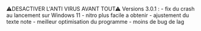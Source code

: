 ⚠DESACTIVER L'ANTI VIRUS AVANT TOUT⚠
         Versions 3.0.1 :
    - fix du crash au lancement sur Windows 11
    - nitro plus facile a obtenir
    - ajustement du texte note 
    - meilleur optimisation du programme
    - moins de bug de lag
